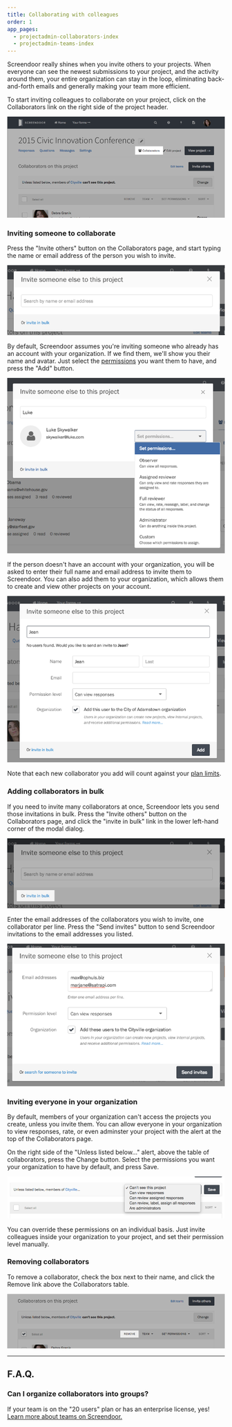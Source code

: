 ```yaml
---
title: Collaborating with colleagues
order: 1
app_pages:
  - projectadmin-collaborators-index
  - projectadmin-teams-index
---
```


Screendoor really shines when you invite others to your projects. When everyone can see the newest submissions to your project, and the activity around them, your entire organization can stay in the loop, eliminating back-and-forth emails and generally making your team more efficient.

To start inviting colleagues to collaborate on your project, click on the Collaborators link on the right side of the project header.

![The Collaborators link in the project header.](../images/collabs_1.png)

### Inviting someone to collaborate

Press the "Invite others" button on the Collaborators page, and start typing the name or email address of the person you wish to invite.

![Modal dialog for inviting a collaborator.](../images/collabs_2.png)

By default, Screendoor assumes you're inviting someone who already has an account with your organization. If we find them, we'll show you their name and avatar. Just select the [permissions](permissions.html) you want them to have, and press the "Add" button.

![Adding a collaborator inside your organization.](../images/collabs_3.png)

If the person doesn't have an account with your organization, you will be asked to enter their full name and email address to invite them to Screendoor. You can also add them to your organization, which allows them to create and view other projects on your account.

![Inviting a new collaborator to Screendoor.](../images/collabs_4.png)

Note that each new collaborator you add will count against your [plan limits](../plans_and_billing/limitations.html).

### Adding collaborators in bulk

If you need to invite many collaborators at once, Screendoor lets you send those invitations in bulk. Press the "Invite others" button on the Collaborators page, and click the "invite in bulk" link in the lower left-hand corner of the modal dialog.

![Link to invite collaborators in bulk.](../images/collabs_5.png)

Enter the email addresses of the collaborators you wish to invite, one collaborator per line. Press the "Send invites" button to send Screendoor invitations to the email addresses you listed.

![Sending bulk invites to collaborators.](../images/collabs_6.png)

### Inviting everyone in your organization

By default, members of your organization can't access the projects you create, unless you invite them. You can allow everyone in your organization to view responses, rate, or even adminster your project with the alert at the top of the Collaborators page.

On the right side of the "Unless listed below&hellip;" alert, above the table of collaborators, press the Change button. Select the permissions you want your organization to have by default, and press Save.

![Changing permissions for your organization.](../images/collabs_7.png)

You can override these permissions on an individual basis. Just invite colleagues inside your organization to your project, and set their permission level manually.

### Removing collaborators

To remove a collaborator, check the box next to their name, and click the Remove link above the Collaborators table.

![Removing collaborators.](../images/collabs_8.png)

---

## F.A.Q.

### Can I organize collaborators into groups?
If your team is on the "20 users" plan or has an enterprise license, yes! [Learn more about teams on Screendoor.](teams.html)
